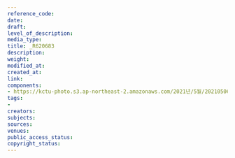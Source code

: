 ```yaml
---
reference_code: 
date: 
draft: 
level_of_description: 
media_type: 
title: _R620683
description: 
weight: 
modified_at: 
created_at: 
link: 
components:
- https://kctu-photo.s3.ap-northeast-2.amazonaws.com/2021년/5월/20210506_최저임금위원회+권순원+공익위원+사퇴촉구+기자회견/서울본부/_R620683.jpg
tags:
- 
creators: 
subjects: 
sources: 
venues: 
public_access_status: 
copyright_status: 
---
```

